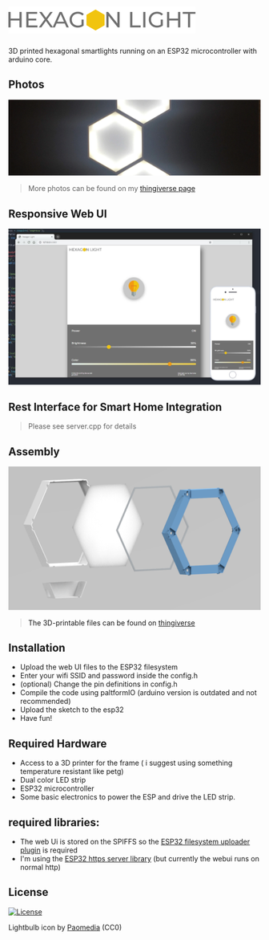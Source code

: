 
# <img src="logo.svg" title="webUI screenshot" alt="webUI screenshot">


3D printed  hexagonal smartlights running on an ESP32 microcontroller with arduino core.


## Photos
![photo2](photo2.jpg)
>More photos can be found on my <a href ="https://www.thingiverse.com/thing:3785919">thingiverse page<a/>

## Responsive Web UI
![responsive web UI](webui.jpg)

## Rest Interface for Smart Home Integration
>Please see server.cpp for details

## Assembly
![assembly](assembly.png)
>The 3D-printable files can be found on <a href="https://www.thingiverse.com/thing:3785919">thingiverse<a/>

## Installation
- Upload the web UI files to the ESP32 filesystem
- Enter your wifi SSID and password inside the config.h
- (optional) Change the pin definitions in config.h
- Compile the code using paltformIO (arduino version is outdated and not recommended)
- Upload the sketch to the esp32
- Have fun!

## Required Hardware
- Access to a 3D printer for the frame ( i suggest using something temperature resistant like petg)
- Dual color LED strip
- ESP32 microcontroller
- Some basic electronics to power the ESP and drive the LED strip.

## required libraries:
- The web Ui is stored on the SPIFFS so the <a href="https://github.com/me-no-dev/arduino-esp32fs-plugin">ESP32 filesystem uploader plugin<a/> is required
- I'm using the <a href="https://github.com/fhessel/esp32_https_server">ESP32 https server library<a/> (but currently the webui runs on normal http)

## License
[![License](http://img.shields.io/:license-mit-blue.svg?style=flat-square)](http://badges.mit-license.org)

Lightbulb icon by <a href="http://www.iconarchive.com/show/small-n-flat-icons-by-paomedia/light-bulb-icon.html">Paomedia<a/> (CC0)
